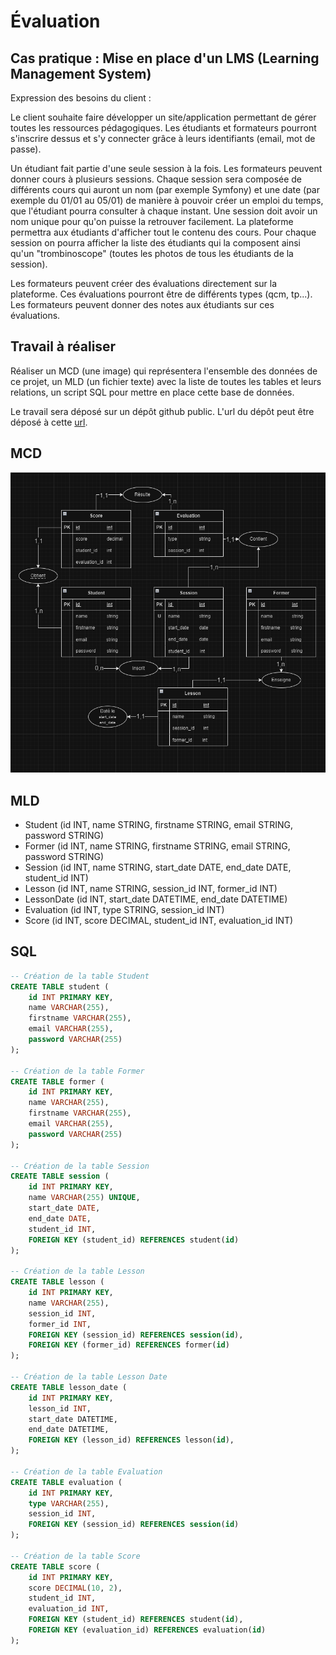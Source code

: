 # Évaluation

## Cas pratique : Mise en place d'un LMS (Learning Management System)

Expression des besoins du client : 

Le client souhaite faire développer un site/application permettant de gérer toutes les ressources pédagogiques. Les étudiants et formateurs pourront s'inscrire dessus et s'y connecter grâce à leurs identifiants (email, mot de passe). 

Un étudiant fait partie d'une seule session à la fois. Les formateurs peuvent donner cours à plusieurs sessions. Chaque session sera composée de différents cours qui auront un nom (par exemple Symfony) et une date (par exemple du 01/01 au 05/01) de manière à pouvoir créer un emploi du temps, que l'étudiant pourra consulter à chaque instant. Une session doit avoir un nom unique pour qu'on puisse la retrouver facilement. La plateforme permettra aux étudiants d'afficher tout le contenu des cours. Pour chaque session on pourra afficher la liste des étudiants qui la composent ainsi qu'un "trombinoscope" (toutes les photos de tous les étudiants de la session).

Les formateurs peuvent créer des évaluations directement sur la plateforme. Ces évaluations pourront être de différents types (qcm, tp...). Les formateurs peuvent donner des notes aux étudiants sur ces évaluations.

## Travail à réaliser

Réaliser un MCD (une image) qui représentera l'ensemble des données de ce projet, un MLD (un fichier texte) avec la liste de toutes les tables et leurs relations, un script SQL pour mettre en place cette base de données.

Le travail sera déposé sur un dépôt github public. L'url du dépôt peut être déposé à cette [url](https://docs.google.com/spreadsheets/d/1FG3mYVUH5kBjLPXZZQVMIb7DD8_pxTwnOaADXVqViBk/edit#gid=0).



## MCD

![alt text](image.png)

## MLD

- Student (id INT, name STRING, firstname STRING, email STRING, password STRING)
- Former (id INT, name STRING, firstname STRING, email STRING, password STRING)
- Session (id INT, name STRING, start_date DATE, end_date DATE, student_id INT)
- Lesson (id INT, name STRING, session_id INT, former_id INT)
- LessonDate (id INT, start_date DATETIME, end_date DATETIME)
- Evaluation (id INT, type STRING, session_id INT)
- Score (id INT, score DECIMAL, student_id INT, evaluation_id INT)

## SQL

```sql
-- Création de la table Student
CREATE TABLE student (
    id INT PRIMARY KEY,
    name VARCHAR(255),
    firstname VARCHAR(255),
    email VARCHAR(255),
    password VARCHAR(255)
);

-- Création de la table Former
CREATE TABLE former (
    id INT PRIMARY KEY,
    name VARCHAR(255),
    firstname VARCHAR(255),
    email VARCHAR(255),
    password VARCHAR(255)
);

-- Création de la table Session
CREATE TABLE session (
    id INT PRIMARY KEY,
    name VARCHAR(255) UNIQUE,
    start_date DATE,
    end_date DATE,
    student_id INT,
    FOREIGN KEY (student_id) REFERENCES student(id)
);

-- Création de la table Lesson
CREATE TABLE lesson (
    id INT PRIMARY KEY,
    name VARCHAR(255),
    session_id INT,
    former_id INT,
    FOREIGN KEY (session_id) REFERENCES session(id),
    FOREIGN KEY (former_id) REFERENCES former(id)
);

-- Création de la table Lesson Date
CREATE TABLE lesson_date (
    id INT PRIMARY KEY,
    lesson_id INT,
    start_date DATETIME,
    end_date DATETIME,
    FOREIGN KEY (lesson_id) REFERENCES lesson(id),
);

-- Création de la table Evaluation
CREATE TABLE evaluation (
    id INT PRIMARY KEY,
    type VARCHAR(255),
    session_id INT,
    FOREIGN KEY (session_id) REFERENCES session(id)
);

-- Création de la table Score
CREATE TABLE score (
    id INT PRIMARY KEY,
    score DECIMAL(10, 2),
    student_id INT,
    evaluation_id INT,
    FOREIGN KEY (student_id) REFERENCES student(id),
    FOREIGN KEY (evaluation_id) REFERENCES evaluation(id)
);
```